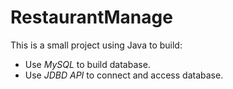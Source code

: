 # **RestaurantManage**
This is a small project using Java to build:
  - Use _MySQL_ to build database.
  - Use _JDBD API_ to connect and access database.
